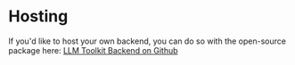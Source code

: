 # Hosting

If you'd like to host your own backend, you can do so with the open-source package here:  [LLM Toolkit Backend on Github](https://github.com/Launchable-AI/llm-toolkit-backend)